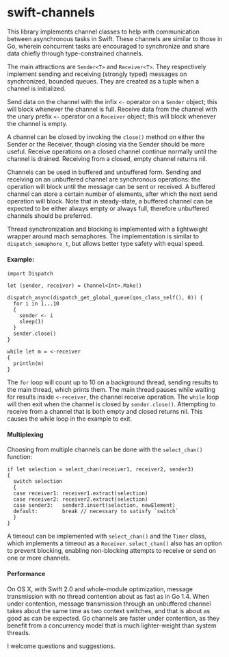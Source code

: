 swift-channels
==============

This library implements channel classes to help with communication between
asynchronous tasks in Swift. These channels are similar to those
in Go, wherein concurrent tasks are encouraged to synchronize and share
data chiefly through type-constrained channels.

The main attractions are `Sender<T>` and `Receiver<T>`. They respectively
implement sending and receiving (strongly typed) messages on synchronized,
bounded queues. They are created as a tuple when a channel is initialized.

Send data on the channel with the infix `<-` operator on a
`Sender` object; this will block whenever the channel is full.
Receive data from the channel with the unary prefix `<-`
operator on a `Receiver` object; this will block whenever
the channel is empty.

A channel can be closed by invoking the `close()` method on either the
Sender or the Receiver, though closing via the Sender should be more
useful. Receive operations on a closed channel continue normally until
the channel is drained. Receiving from a closed, empty channel returns nil.

Channels can be used in buffered and unbuffered form. Sending and receiving
on an unbuffered channel are synchronous operations: the operation will
block until the message can be sent or received. A buffered channel can
store a certain number of elements, after which the next send operation will block.
Note that in steady-state, a buffered channel can be expected to be either
always empty or always full, therefore unbuffered channels should be preferred.

Thread synchronization and blocking is implemented with a lightweight wrapper
around mach semaphores. The implementation is similar to
`dispatch_semaphore_t`, but allows better type safety with equal speed.

#### Example:
```
import Dispatch

let (sender, receiver) = Channel<Int>.Make()

dispatch_async(dispatch_get_global_queue(qos_class_self(), 0)) {
  for i in 1...10
  {
    sender <- i
    sleep(1)
  }
  sender.close()
}

while let m = <-receiver
{
  println(m)
}
```

The `for` loop will count up to 10 on a background thread, sending
results to the main thread, which prints them. The main thread pauses
while waiting for results inside `<-receiver`, the channel receive
operation. The `while` loop will then exit when the channel is
closed by `sender.close()`. Attempting to receive from a channel that
is both empty and closed returns nil.
This causes the while loop in the example to exit.

#### Multiplexing

Choosing from multiple channels can be done with the `select_chan()` function:

```
if let selection = select_chan(receiver1, receiver2, sender3)
{
  switch selection
  {
  case receiver1: receiver1.extract(selection)
  case receiver2: receiver2.extract(selection)
  case sender3:   sender3.insert(selection, newElement)
  default:        break // necessary to satisfy `switch`
  }
}
```

A timeout can be implemented with `select_chan()` and the `Timer` class, which
implements a timeout as a `Receiver`. `select_chan()` also has an option to prevent
blocking, enabling non-blocking attempts to receive or send on one or more channels.


#### Performance

On OS X, with Swift 2.0 and whole-module optimization,
message transmission with no thread contention about as fast as
in Go 1.4. When under contention, message transmission through an unbuffered channel
takes about the same time as two context switches, and that
is about as good as can be expected. Go channels are faster under contention, as
they benefit from a concurrency model that is much lighter-weight than system threads.

I welcome questions and suggestions.
